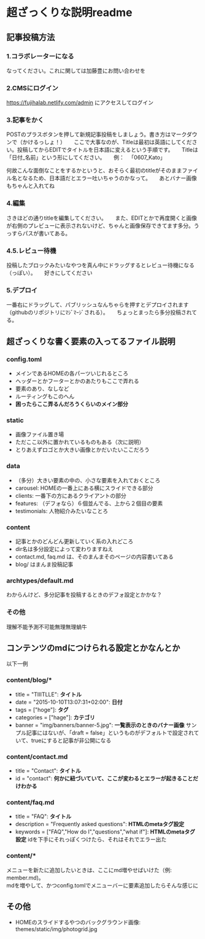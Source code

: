 # 超ざっくりな説明readme

## 記事投稿方法
### 1.コラボレーターになる
なってください。これに関しては加藤豊にお問い合わせを
### 2.CMSにログイン
https://fujihalab.netlify.com/admin にアクセスしてログイン
### 3.記事をかく
POSTのプラスボタンを押して新規記事投稿をしましょう。書き方はマークダウンで（かけるっしょ！） 　
ここで大事なのが、Titleは最初は英語にしてください。投稿してからEDITでタイトルを日本語に変えるという手順です。 　
Titleは「日付_名前」という形にしてください。 　
例： 　「0607_Kato」 　

何故こんな面倒なことをするかというと、おそらく最初のtitleがそのままファイル名となるため、日本語だとエラー吐いちゃうのかなって。 　
あとバナー画像もちゃんと入れてね 　
### 4.編集
さきほどの通りtitleを編集してください。 　
また、EDITとかで再度開くと画像が右側のプレビューに表示されないけど、ちゃんと画像保存できてます多分。うっすらパスが書いてある。
### 4.5.レビュー待機
投稿したブロックみたいなやつを真ん中にドラッグするとレビュー待機になる（っぽい）。 　
好きにしてください
### 5.デプロイ
一番右にドラッグして、パブリッシュなんちゃらを押すとデプロイされます（githubのリポジトリにﾏｼﾞﾏｰｼﾞされる）。 　
ちょっとまったら多分投稿されてる。

## 超ざっくりな書く要素の入ってるファイル説明
### config.toml
- メインであるHOMEの各パーツいじれるところ
- ヘッダーとかフーターとかのあたりもここで弄れる
- 要素のあり、なしなど
- ルーティングもこのへん
- **困ったらここ弄るんだろうくらいのメイン部分**

### static
- 画像ファイル置き場
- ただここ以外に置かれているものもある（次に説明）
- とりあえずロゴとか大きい画像とかだいたいここだろう

### data
- （多分）大きい要素の中の、小さな要素を入れておくところ
- carousel: HOMEの一番上にある横にスライドできる部分
- clients: 一番下の方にあるクライアントの部分
- features: （デフォなら）６個並んでる、上から２個目の要素
- testimonials: 人物紹介みたいなことろ

### content
- 記事とかのどんどん更新していく系の入れどころ
- dir名は多分設定によって変わりますねえ
- contact.md, faq.md は、そのまんまそのページの内容書いてある
- blog/ はまんま投稿記事

### archtypes/default.md
わからんけど、多分記事を投稿するときのデフォ設定とかかな？

### その他
理解不能予測不可能無理無理蝸牛

## コンテンツのmdにつけられる設定とかなんとか
以下一例
### content/blog/*
- title = "TIIITLLE": **タイトル**
- date = "2015-10-10T13:07:31+02:00": **日付**
- tags = ["hoge"]: **タグ**
- categories = ["hage"]: **カテゴリ**
- banner = "img/banners/banner-5.jpg": **一覧表示のときのバナー画像**
サンプル記事にはないが、「draft = false」というものがデフォルトで設定されていて、trueにすると記事が非公開になる

### content/contact.md
- title = "Contact": **タイトル**
- id = "contact": **何かに紐づいていて、ここが変わるとエラーが起きることだけわかる**

### content/faq.md
- title = "FAQ": **タイトル**
- description = "Frequently asked questions": **HTMLのmetaタグ設定**
- keywords = ["FAQ","How do I","questions","what if"]: **HTMLのmetaタグ設定**
idを下手にそれっぽくつけたら、それはそれでエラー出た

### content/*
メニューを新たに追加したいときは、ここにmd増やせばいけた（例: member.md)。  
mdを増やして、かつconfig.tomlでメニューバーに要素追加したらそんな感じに

## その他
- HOMEのスライドするやつのバックグラウンド画像: themes/static/img/photogrid.jpg
